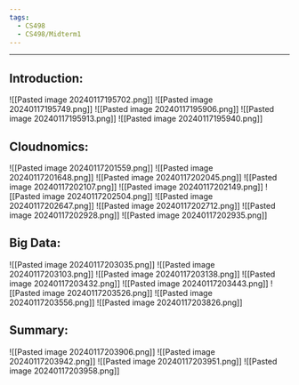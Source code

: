 ```yaml
---
tags:
  - CS498
  - CS498/Midterm1
---
```

---
## Introduction:
![[Pasted image 20240117195702.png]]
![[Pasted image 20240117195749.png]]
![[Pasted image 20240117195906.png]]
![[Pasted image 20240117195913.png]]
![[Pasted image 20240117195940.png]]

## Cloudnomics:
![[Pasted image 20240117201559.png]]
![[Pasted image 20240117201648.png]]
![[Pasted image 20240117202045.png]]
![[Pasted image 20240117202107.png]]
![[Pasted image 20240117202149.png]]
![[Pasted image 20240117202504.png]]
![[Pasted image 20240117202647.png]]
![[Pasted image 20240117202712.png]]
![[Pasted image 20240117202928.png]]
![[Pasted image 20240117202935.png]]

## Big Data:
![[Pasted image 20240117203035.png]]
![[Pasted image 20240117203103.png]]
![[Pasted image 20240117203138.png]]
![[Pasted image 20240117203432.png]]
![[Pasted image 20240117203443.png]]
![[Pasted image 20240117203526.png]]
![[Pasted image 20240117203556.png]]
![[Pasted image 20240117203826.png]]

## Summary:
![[Pasted image 20240117203906.png]]
![[Pasted image 20240117203942.png]]
![[Pasted image 20240117203951.png]]
![[Pasted image 20240117203958.png]]
